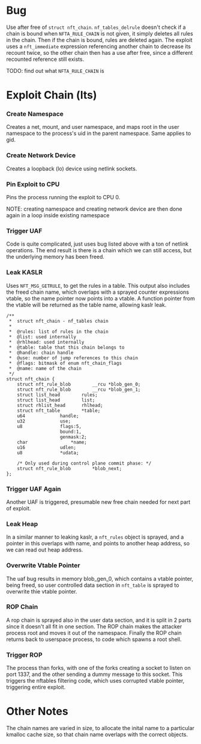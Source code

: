 # Bug
Use after free of `struct nft_chain`.
`nf_tables_delrule` doesn't check if a chain is bound when `NFTA_RULE_CHAIN` is not given, it simply deletes all rules in the chain. Then if the chain is bound, rules are deleted again. The exploit uses a `nft_immediate` expression referencing another chain to decrease its recount twice, so the other chain then has a use after free, since a different recounted reference still exists.

TODO: find out what `NFTA_RULE_CHAIN` is

# Exploit Chain (lts)

### Create Namespace
Creates a net, mount, and user namespace, and maps root in the user namespace to the process's uid in the parent namespace. Same applies to gid.

### Create Network Device
Creates a loopback (lo) device using netlink sockets.

### Pin Exploit to CPU
Pins the process running the exploit to CPU 0.

NOTE: creating namespace and creating network device are then done again in a loop inside existing namespace

### Trigger UAF
Code is quite complicated, just uses bug listed above with a ton of netlink operations. The end result is there is a chain which we can still access, but the underlying memory has been freed.

### Leak KASLR
Uses `NFT_MSG_GETRULE`, to get the rules in a table. This output also includes the freed chain name, which overlaps with a sprayed counter expressions vtable, so the name pointer now points into a vtable. A function pointer from the vtable will be returned as the table name, allowing kaslr leak.

```
/**
 *	struct nft_chain - nf_tables chain
 *
 *	@rules: list of rules in the chain
 *	@list: used internally
 *	@rhlhead: used internally
 *	@table: table that this chain belongs to
 *	@handle: chain handle
 *	@use: number of jump references to this chain
 *	@flags: bitmask of enum nft_chain_flags
 *	@name: name of the chain
 */
struct nft_chain {
	struct nft_rule_blob		__rcu *blob_gen_0;
	struct nft_rule_blob		__rcu *blob_gen_1;
	struct list_head		rules;
	struct list_head		list;
	struct rhlist_head		rhlhead;
	struct nft_table		*table;
	u64				handle;
	u32				use;
	u8				flags:5,
					bound:1,
					genmask:2;
	char				*name;
	u16				udlen;
	u8				*udata;

	/* Only used during control plane commit phase: */
	struct nft_rule_blob		*blob_next;
};

```

### Trigger UAF Again
Another UAF is triggered, presumable new free chain needed for next part of exploit.

### Leak Heap
In a similar manner to leaking kaslr, a `nft_rules` object is sprayed, and a pointer in this overlaps with name, and points to another heap address, so we can read out heap address.

### Overwrite Vtable Pointer
The uaf bug results in memory blob_gen_0, which contains a vtable pointer, being freed, so user controlled data section in `nft_table` is sprayed to overwrite thie vtable pointer.

### ROP Chain
A rop chain is sprayed also in the user data section, and it is split in 2 parts since it doesn't all fit in one section. The ROP chain makes the attacker process root and moves it out of the namespace.
Finally the ROP chain returns back to userspace process, to code which spawns a root shell.

### Trigger ROP
The process than forks, with one of the forks creating a socket to listen on port 1337, and the other sending a dummy message to this socket. This triggers the nftables filtering code, which uses corrupted vtable pointer, triggering entire exploit.

# Other Notes
The chain names are varied in size, to allocate the inital name to a particular kmalloc cache size, so that chain name overlaps with the correct objects.